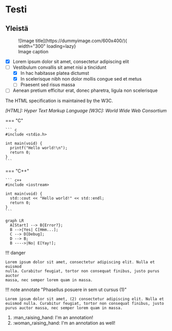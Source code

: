 # Testi

## Yleistä

<figure markdown="span">
  ![Image title](https://dummyimage.com/600x400/){ width="300" loading=lazy}
  <figcaption>Image caption</figcaption>
</figure>

-   [x] Lorem ipsum dolor sit amet, consectetur adipiscing elit
-   [ ] Vestibulum convallis sit amet nisi a tincidunt
    -   [x] In hac habitasse platea dictumst
    -   [x] In scelerisque nibh non dolor mollis congue sed et metus
    -   [ ] Praesent sed risus massa
-   [ ] Aenean pretium efficitur erat, donec pharetra, ligula non scelerisque

The HTML specification is maintained by the W3C.

*[HTML]: Hyper Text Markup Language*
*[W3C]: World Wide Web Consortium*

=== "C"

    ``` c
    #include <stdio.h>

    int main(void) {
      printf("Hello world!\n");
      return 0;
    }
    ```

=== "C++"

    ``` c++
    #include <iostream>

    int main(void) {
      std::cout << "Hello world!" << std::endl;
      return 0;
    }
    ```

```mermaid
graph LR
  A[Start] --> B{Error?};
  B -->|Yes| C[Hmm...];
  C --> D[Debug];
  D --> B;
  B ---->|No| E[Yay!];
```

!!! danger

    Lorem ipsum dolor sit amet, consectetur adipiscing elit. Nulla et euismod
    nulla. Curabitur feugiat, tortor non consequat finibus, justo purus auctor
    massa, nec semper lorem quam in massa.

!!! note annotate "Phasellus posuere in sem ut cursus (1)"

    Lorem ipsum dolor sit amet, (2) consectetur adipiscing elit. Nulla et
    euismod nulla. Curabitur feugiat, tortor non consequat finibus, justo
    purus auctor massa, nec semper lorem quam in massa.

1.  :man_raising_hand: I'm an annotation!
2.  :woman_raising_hand: I'm an annotation as well!
